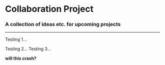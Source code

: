# Collaboration Project
### A collection of ideas etc. for upcoming projects



---

Testing 1...

Testing 2...
Testing 3...



**will this crash?**